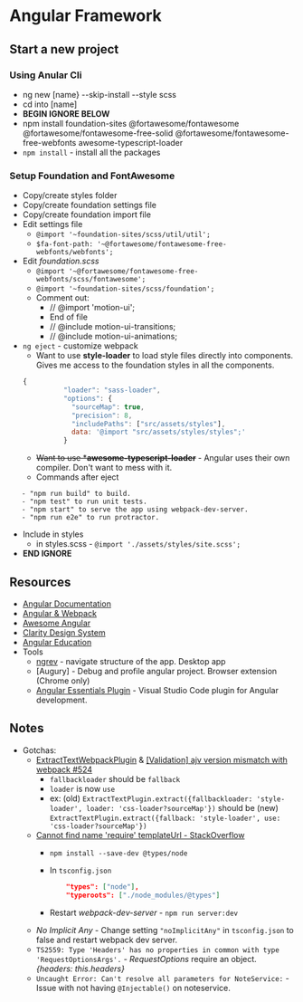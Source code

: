 # Angular Framework

## Start a new project
### Using Anular Cli
* ng new [name} --skip-install --style scss
* cd into [name]
* **BEGIN IGNORE BELOW**
* npm install foundation-sites @fortawesome/fontawesome @fortawesome/fontawesome-free-solid @fortawesome/fontawesome-free-webfonts awesome-typescript-loader
* `npm install` - install all the packages
### Setup Foundation and FontAwesome
* Copy/create styles folder
* Copy/create foundation settings file
* Copy/create foundation import file
* Edit settings file
  * `@import '~foundation-sites/scss/util/util';`
  * `$fa-font-path: '~@fortawesome/fontawesome-free-webfonts/webfonts';`
* Edit *foundation.scss*
  * `@import '~@fortawesome/fontawesome-free-webfonts/scss/fontawesome';`
  * `@import '~foundation-sites/scss/foundation';`
  * Comment out:
    * // @import 'motion-ui';
    * End of file
    * // @include motion-ui-transitions;
    * // @include motion-ui-animations;
* `ng eject` - customize webpack
  * Want to use **style-loader** to load style files directly into components. Gives me access to the foundation styles in all the components.
  ```js
  {
            "loader": "sass-loader",
            "options": {
              "sourceMap": true,
              "precision": 8,
              "includePaths": ["src/assets/styles"],
              data: '@import "src/assets/styles/styles";'
            }
  ```
  * ~~Want to use ***awesome-typescript-loader**~~ - Angular uses their own compiler. Don't want to mess with it.
  * Commands after eject
```
   - "npm run build" to build.
   - "npm test" to run unit tests.
   - "npm start" to serve the app using webpack-dev-server.
   - "npm run e2e" to run protractor.
```
* Include in styles 
  * in styles.scss - `@import './assets/styles/site.scss';`
* **END IGNORE**


## Resources
* [Angular Documentation](https://angular.io/)
* [Angular & Webpack](https://angular.io/guide/webpack)
* [Awesome Angular](https://github.com/brillout/awesome-angular-components)
* [Clarity Design System](https://vmware.github.io/clarity/)
* [Angular Education](https://github.com/timjacobi/angular-education)
* Tools
    * [ngrev](https://github.com/mgechev/ngrev) - navigate structure of the app. Desktop app
    * [Augury] - Debug and profile angular project. Browser extension (Chrome only)
    * [Angular Essentials Plugin]() - Visual Studio Code plugin for Angular development.
## Notes
* Gotchas:
    * [ExtractTextWebpackPlugin](https://github.com/webpack-contrib/extract-text-webpack-plugin/issues/569) & [[Validation] ajv version mismatch with webpack #524](https://github.com/webpack-contrib/extract-text-webpack-plugin/issues/524)
        * `fallbackloader` should be `fallback`
        * `loader` is now `use`
        * ex: (old) `ExtractTextPlugin.extract({fallbackloader: 'style-loader', loader: 'css-loader?sourceMap'})` should be (new) `ExtractTextPlugin.extract({fallback: 'style-loader', use: 'css-loader?sourceMap'})`
    * [Cannot find name 'require' templateUrl - StackOverflow](https://stackoverflow.com/questions/40372788/cannot-find-name-require-templateurl)
        * `npm install --save-dev @types/node`
        * In `tsconfig.json` 
        
            ```json
                "types": ["node"],
                "typeroots": ["./node_modules/@types"]
            ```
            
        * Restart *webpack-dev-server* - `npm run server:dev`
    * *No Implicit Any* - Change setting `"noImplicitAny"` in `tsconfig.json` to false and restart webpack dev server.
    * `TS2559: Type 'Headers' has no properties in common with type 'RequestOptionsArgs'.` - *RequestOptions* require an object. *{headers: this.headers}*
    * `Uncaught Error: Can't resolve all parameters for NoteService:` - Issue with not having `@Injectable()` on noteservice.

